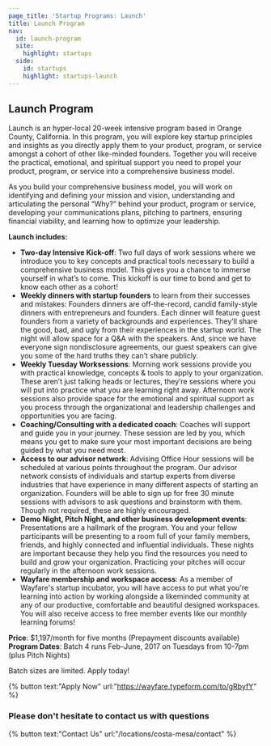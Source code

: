```yaml
---
page_title: 'Startup Programs: Launch'
title: Launch Program
nav:
  id: launch-program
  site:
    highlight: startups
  side:
    id: startups
    highlight: startups-launch
---
```


## Launch Program

Launch is an hyper-local 20-week intensive program based in Orange County, California. In this program, you will explore key startup principles and insights as you directly apply them to your product, program, or service amongst a cohort of other like-minded founders. Together you will receive the practical, emotional, and spiritual support you need to propel your product, program, or service into a comprehensive business model.

As you build your comprehensive business model, you will work on identifying and defining your mission and vision, understanding and articulating the personal “Why?” behind your product, program or service, developing your communications plans, pitching to partners, ensuring financial viability, and learning how to optimize your leadership.


**Launch includes:**

* **Two-day Intensive Kick-off**: Two full days of work sessions where we introduce you to key concepts and practical tools necessary to build a comprehensive business model. This gives you a chance to immerse yourself in what’s to come. This kickoff is our time to bond and get to know each other as a cohort!
* **Weekly dinners with startup founders** to learn from their successes and mistakes: Founders dinners are off-the-record, candid family-style dinners with entrepreneurs and founders. Each dinner will feature guest founders from a variety of backgrounds and experiences. They’ll share the good, bad, and ugly from their experiences in the startup world. The night will allow space for a Q&A with the speakers. And, since we have everyone sign nondisclosure agreements, our guest speakers can give you some of the hard truths they can’t share publicly.
* **Weekly Tuesday Worksessions**: Morning work sessions provide you with practical knowledge, concepts & tools to apply to your organization. These aren’t just talking heads or lectures, they’re sessions where you will put into practice what you are learning right away. Afternoon work sessions also provide space for the emotional and spiritual support as you process through the organizational and leadership challenges and opportunities you are facing.
* **Coaching/Consulting with a dedicated coach**: Coaches will support and guide you in your journey. These session are led by you, which means you get to make sure your most important decisions are being guided by what you need most.
* **Access to our advisor network**: Advising Office Hour sessions will be scheduled at various points throughout the program. Our advisor network consists of individuals and startup experts from diverse industries that have experience in many different aspects of starting an organization. Founders will be able to sign up for free 30 minute sessions with advisors to ask questions and brainstorm with them. Though not required, these are highly encouraged.
* **Demo Night, Pitch Night, and other business development events**: Presentations are a hallmark of the program. You and your fellow participants will be presenting to a room full of your family members, friends, and highly connected and influential individuals. These nights are important because they help you find the resources you need to build and grow your organization. Practicing your pitches will occur regularly in the afternoon work sessions.
* **Wayfare membership and workspace access**: As a member of Wayfare's startup incubator, you will have access to put what you're learning into action by working alongside a likeminded community at any of our productive, comfortable and beautiful designed workspaces. You will also receive access to free member events like our monthly learning forums!

**Price**: $1,197/month for five months (Prepayment discounts available)  
**Program Dates**: Batch 4 runs Feb–June, 2017 on Tuesdays from 10-7pm (plus Pitch Nights)

Batch sizes are limited. Apply today!

{% button text:"Apply Now" url:"https://wayfare.typeform.com/to/gRbyfY" %}

### Please don't hesitate to contact us with questions

{% button text:"Contact Us" url:"/locations/costa-mesa/contact" %}
